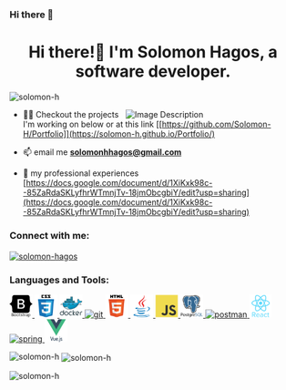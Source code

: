 ### Hi there 👋

<h1 align="center">Hi there!👋 I'm Solomon Hagos, a software developer.</h1>

<p align="left"> <img src="https://komarev.com/ghpvc/?username=solomon-h&label=Profile%20views&color=0e75b6&style=flat" alt="solomon-h" /> </p>

<img src="https://encrypted-tbn0.gstatic.com/images?q=tbn:ANd9GcRbXWL2p-j52TkPc-Rpuie5hyPn7Znw0lgynwh5We0pKw&s" alt="Image Description" width="300" align="right">


- 👨‍💻 Checkout the projects I'm working on below or at this link [[https://github.com/Solomon-H/Portfolio]](https://solomon-h.github.io/Portfolio/)

- 📫 email me **solomonhhagos@gmail.com**

- 📄 my professional experiences [https://docs.google.com/document/d/1XiKxk98c--85ZaRdaSKLyfhrWTmnjTv-18jmObcgbiY/edit?usp=sharing](https://docs.google.com/document/d/1XiKxk98c--85ZaRdaSKLyfhrWTmnjTv-18jmObcgbiY/edit?usp=sharing)

<h3 align="left">Connect with me:</h3>
<p align="left">
<a href="https://linkedin.com/in/solomon-hagos" target="blank"><img align="center" src="https://raw.githubusercontent.com/rahuldkjain/github-profile-readme-generator/master/src/images/icons/Social/linked-in-alt.svg" alt="solomon-hagos" height="30" width="40" /></a>
</p>

<h3 align="left">Languages and Tools:</h3>
<p align="left"> <a href="https://getbootstrap.com" target="_blank" rel="noreferrer"> <img src="https://raw.githubusercontent.com/devicons/devicon/master/icons/bootstrap/bootstrap-plain-wordmark.svg" alt="bootstrap" width="40" height="40"/> </a> <a href="https://www.w3schools.com/css/" target="_blank" rel="noreferrer"> <img src="https://raw.githubusercontent.com/devicons/devicon/master/icons/css3/css3-original-wordmark.svg" alt="css3" width="40" height="40"/> </a> <a href="https://www.docker.com/" target="_blank" rel="noreferrer"> <img src="https://raw.githubusercontent.com/devicons/devicon/master/icons/docker/docker-original-wordmark.svg" alt="docker" width="40" height="40"/> </a> <a href="https://git-scm.com/" target="_blank" rel="noreferrer"> <img src="https://www.vectorlogo.zone/logos/git-scm/git-scm-icon.svg" alt="git" width="40" height="40"/> </a> <a href="https://www.w3.org/html/" target="_blank" rel="noreferrer"> <img src="https://raw.githubusercontent.com/devicons/devicon/master/icons/html5/html5-original-wordmark.svg" alt="html5" width="40" height="40"/> </a> <a href="https://www.java.com" target="_blank" rel="noreferrer"> <img src="https://raw.githubusercontent.com/devicons/devicon/master/icons/java/java-original.svg" alt="java" width="40" height="40"/> </a> <a href="https://developer.mozilla.org/en-US/docs/Web/JavaScript" target="_blank" rel="noreferrer"> <img src="https://raw.githubusercontent.com/devicons/devicon/master/icons/javascript/javascript-original.svg" alt="javascript" width="40" height="40"/> </a> <a href="https://www.postgresql.org" target="_blank" rel="noreferrer"> <img src="https://raw.githubusercontent.com/devicons/devicon/master/icons/postgresql/postgresql-original-wordmark.svg" alt="postgresql" width="40" height="40"/> </a> <a href="https://postman.com" target="_blank" rel="noreferrer"> <img src="https://www.vectorlogo.zone/logos/getpostman/getpostman-icon.svg" alt="postman" width="40" height="40"/> </a> <a href="https://reactjs.org/" target="_blank" rel="noreferrer"> <img src="https://raw.githubusercontent.com/devicons/devicon/master/icons/react/react-original-wordmark.svg" alt="react" width="40" height="40"/> </a> <a href="https://spring.io/" target="_blank" rel="noreferrer"> <img src="https://www.vectorlogo.zone/logos/springio/springio-icon.svg" alt="spring" width="40" height="40"/> </a> <a href="https://vuejs.org/" target="_blank" rel="noreferrer"> <img src="https://raw.githubusercontent.com/devicons/devicon/master/icons/vuejs/vuejs-original-wordmark.svg" alt="vuejs" width="40" height="40"/> </a> </p>

<p><img align="left" src="https://github-readme-stats.vercel.app/api/top-langs?username=solomon-h&show_icons=true&locale=en&layout=compact" alt="solomon-h" /></p>

<p>&nbsp;<img align="center" src="https://github-readme-stats.vercel.app/api?username=solomon-h&show_icons=true&locale=en" alt="solomon-h" /></p>

<p><img align="center" src="https://github-readme-streak-stats.herokuapp.com/?user=solomon-h&" alt="solomon-h" /></p>
